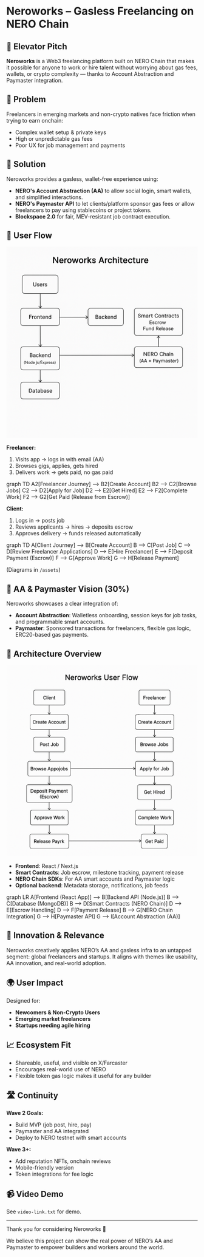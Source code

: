 # Neroworks – Gasless Freelancing on NERO Chain

## 🚀 Elevator Pitch
**Neroworks** is a Web3 freelancing platform built on NERO Chain that makes it possible for anyone to work or hire talent without worrying about gas fees, wallets, or crypto complexity — thanks to Account Abstraction and Paymaster integration.

## 🎯 Problem
Freelancers in emerging markets and non-crypto natives face friction when trying to earn onchain:
- Complex wallet setup & private keys
- High or unpredictable gas fees
- Poor UX for job management and payments

## 🌟 Solution
Neroworks provides a gasless, wallet-free experience using:
- **NERO's Account Abstraction (AA)** to allow social login, smart wallets, and simplified interactions.
- **NERO's Paymaster API** to let clients/platform sponsor gas fees or allow freelancers to pay using stablecoins or project tokens.
- **Blockspace 2.0** for fair, MEV-resistant job contract execution.

## 👥 User Flow
![User Flow Diagram](assets/userflow.png)

**Freelancer:**
1. Visits app → logs in with email (AA)
2. Browses gigs, applies, gets hired
3. Delivers work → gets paid, no gas paid

graph TD
    A2[Freelancer Journey] --> B2[Create Account]
    B2 --> C2[Browse Jobs]
    C2 --> D2[Apply for Job]
    D2 --> E2[Get Hired]
    E2 --> F2[Complete Work]
    F2 --> G2[Get Paid (Release from Escrow)]


**Client:**
1. Logs in → posts job
2. Reviews applicants → hires → deposits escrow
3. Approves delivery → funds released automatically

graph TD
    A[Client Journey] --> B[Create Account]
    B --> C[Post Job]
    C --> D[Review Freelancer Applications]
    D --> E[Hire Freelancer]
    E --> F[Deposit Payment (Escrow)]
    F --> G[Approve Work]
    G --> H[Release Payment]




(Diagrams in `/assets`)

## 🧠 AA & Paymaster Vision (30%)
Neroworks showcases a clear integration of:
- **Account Abstraction**: Walletless onboarding, session keys for job tasks, and programmable smart accounts.
- **Paymaster**: Sponsored transactions for freelancers, flexible gas logic, ERC20-based gas payments.

## 🧩 Architecture Overview
![Architecture Diagram](assets/architecture.png)

- **Frontend**: React / Next.js
- **Smart Contracts**: Job escrow, milestone tracking, payment release
- **NERO Chain SDKs**: For AA smart accounts and Paymaster logic
- **Optional backend**: Metadata storage, notifications, job feeds

graph LR
    A[Frontend (React App)] --> B[Backend API (Node.js)]
    B --> C[Database (MongoDB)]
    B --> D[Smart Contracts (NERO Chain)]
    D --> E[Escrow Handling]
    D --> F[Payment Release]
    B --> G[NERO Chain Integration]
    G --> H[Paymaster API]
    G --> I[Account Abstraction (AA)]


## 🎨 Innovation & Relevance 
Neroworks creatively applies NERO’s AA and gasless infra to an untapped segment: global freelancers and startups. It aligns with themes like usability, AA innovation, and real-world adoption.

## 🌍 User Impact 
Designed for:
- **Newcomers & Non-Crypto Users**
- **Emerging market freelancers**
- **Startups needing agile hiring**

## 📈 Ecosystem Fit 
- Shareable, useful, and visible on X/Farcaster
- Encourages real-world use of NERO
- Flexible token gas logic makes it useful for any builder

## 🛣️ Continuity 
**Wave 2 Goals:**
- Build MVP (job post, hire, pay)
- Paymaster and AA integrated
- Deploy to NERO testnet with smart accounts

**Wave 3+:**
- Add reputation NFTs, onchain reviews
- Mobile-friendly version
- Token integrations for fee logic


## 📹 Video Demo
See `video-link.txt` for demo.

---

Thank you for considering Neroworks 🙌

We believe this project can show the real power of NERO’s AA and Paymaster to empower builders and workers around the world.

